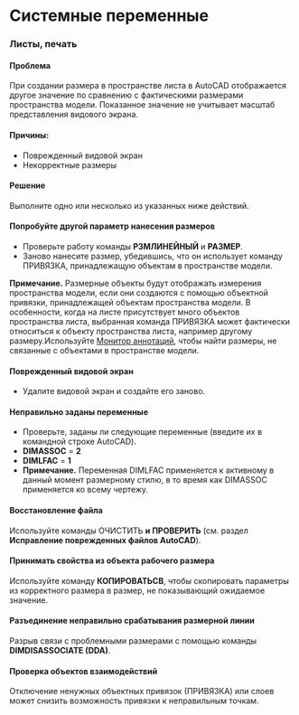 # Системные переменные

### Листы, печать

#### Проблема

При создании размера в пространстве листа в AutoCAD отображается другое значение по сравнению с фактическими размерами пространства модели. Показанное значение не учитывает масштаб представления видового экрана.

#### Причины:

* Поврежденный видовой экран
* Некорректные размеры

#### Решение

Выполните одно или несколько из указанных ниже действий.

#### Попробуйте другой параметр нанесения размеров

* Проверьте работу команды **РЗМЛИНЕЙНЫЙ** и **РАЗМЕР**.
* Заново нанесите размер, убедившись, что он использует команду ПРИВЯЗКА, принадлежащую объектам в пространстве модели.&#x20;

**Примечание.** Размерные объекты будут отображать измерения пространства модели, если они создаются с помощью объектной привязки, принадлежащей объектам пространства модели. В особенности, когда на листе присутствует много объектов пространства листа, выбранная команда ПРИВЯЗКА может фактически относиться к объекту пространства листа, например другому размеру.Используйте [Монитор аннотаций](https://knowledge.autodesk.com/ru/support/autocad/learn-explore/caas/CloudHelp/cloudhelp/2020/ENU/AutoCAD-Core/files/GUID-DF47F5DF-675D-410A-A754-AA738BEEAFB8-htm.html), чтобы найти размеры, не связанные с объектами в пространстве модели.

#### Поврежденный видовой экран

* Удалите видовой экран и создайте его заново.&#x20;

#### Неправильно заданы переменные

* Проверьте, заданы ли следующие переменные (введите их в командной строке AutoCAD).
* **DIMASSOC** = **2**
* **DIMLFAC** = **1**
* **Примечание.** Переменная DIMLFAC применяется к активному в данный момент размерному стилю, в то время как DIMASSOC применяется ко всему чертежу.

#### Восстановление файла

Используйте команды ОЧИСТИТЬ **и ПРОВЕРИТЬ** (см. раздел **Исправление поврежденных файлов AutoCAD**).

#### Принимать свойства из объекта рабочего размера

Используйте команду **КОПИРОВАТЬСВ**, чтобы скопировать параметры из корректного размера в размер, не показывающий ожидаемое значение.

#### Разъединение неправильно срабатывания размерной линии

Разрыв связи с проблемными размерами с помощью команды **DIMDISASSOCIATE (DDA)**.

#### Проверка объектов взаимодействий

Отключение ненужных объектных привязок (ПРИВЯЗКА) или слоев может снизить возможность привязки к неправильным точкам.
